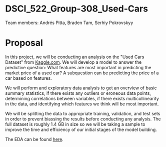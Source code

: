 # DSCI_522_Group-308_Used-Cars

Team members: Andrés Pitta, Braden Tam, Serhiy Pokrovskyy

# Proposal 

In this project, we will be conducting an analysis on the "Used Cars Dataset" from [Kaggle.com](https://www.kaggle.com/austinreese/craigslist-carstrucks-data). 
We will develop a model to answer the predictive question: What features are most important in predicting the market
price of a used car? A subquestion can be predicting the price of a car based on features.

We will perform and exploratory data analysis to get an overview of basic summary statistics, if there exists any outliers or 
eroneous data points, determining correlations between variables, if there exists multicollinearity in the data, and 
identifying which features we think will be most important. 

We will be splitting the data to appropriate training, validation, and test sets in order to prevent biassing the results 
before conducting any analysis. The full dataset is roughly 1.4 GB in size so we will be taking a sample to improve the time 
and efficiency of our initial stages of the model building. 


The EDA can be found [here](). 
